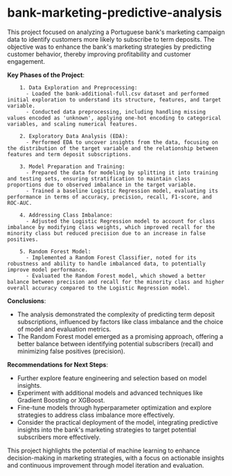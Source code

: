 # bank-marketing-predictive-analysis

This project focused on analyzing a Portuguese bank's marketing campaign data to identify customers more likely to subscribe to term deposits. 
The objective was to enhance the bank's marketing strategies by predicting customer behavior, thereby improving profitability and customer engagement.

**Key Phases of the Project**:
```
    1. Data Exploration and Preprocessing:
      - Loaded the bank-additional-full.csv dataset and performed initial exploration to understand its structure, features, and target variable.
      - Conducted data preprocessing, including handling missing values encoded as 'unknown', applying one-hot encoding to categorical variables, and scaling numerical features.

    2. Exploratory Data Analysis (EDA):
      - Performed EDA to uncover insights from the data, focusing on the distribution of the target variable and the relationship between features and term deposit subscriptions.

    3. Model Preparation and Training:
      - Prepared the data for modeling by splitting it into training and testing sets, ensuring stratification to maintain class proportions due to observed imbalance in the target variable.
      - Trained a baseline Logistic Regression model, evaluating its performance in terms of accuracy, precision, recall, F1-score, and ROC-AUC.

    4. Addressing Class Imbalance:
      - Adjusted the Logistic Regression model to account for class imbalance by modifying class weights, which improved recall for the minority class but reduced precision due to an increase in false positives.

    5. Random Forest Model:
      - Implemented a Random Forest Classifier, noted for its robustness and ability to handle imbalanced data, to potentially improve model performance.
      - Evaluated the Random Forest model, which showed a better balance between precision and recall for the minority class and higher overall accuracy compared to the Logistic Regression model.
```
**Conclusions**:
- The analysis demonstrated the complexity of predicting term deposit subscriptions, influenced by factors like class imbalance and the choice of model and evaluation metrics.
- The Random Forest model emerged as a promising approach, offering a better balance between identifying potential subscribers (recall) and minimizing false positives (precision).

**Recommendations for Next Steps**:
- Further explore feature engineering and selection based on model insights.
- Experiment with additional models and advanced techniques like Gradient Boosting or XGBoost.
- Fine-tune models through hyperparameter optimization and explore strategies to address class imbalance more effectively.
- Consider the practical deployment of the model, integrating predictive insights into the bank's marketing strategies to target potential subscribers more effectively.


This project highlights the potential of machine learning to enhance decision-making in marketing strategies, with a focus on actionable insights and continuous improvement through model iteration and evaluation.
